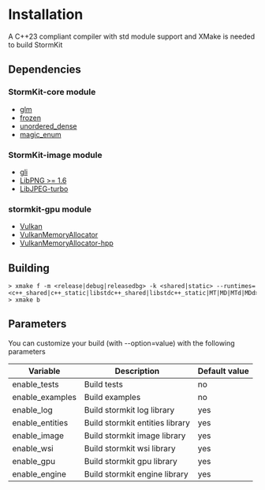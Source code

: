 # Installation

A C++23 compliant compiler with std module support and XMake is needed to build StormKit

## Dependencies
### StormKit-core module
- [glm](https://github.com/g-truc/glm)
- [frozen](https://github.com/serge-sans-paille/frozen)
- [unordered_dense](github.com/martinus/unordered_dense)
- [magic_enum](https://github.com/Neargye/magic_enum)

### StormKit-image module
- [gli](https://github.com/g-truc/gli)
- [LibPNG >= 1.6](http://www.libpng.org/pub/png/libpng.html)
- [LibJPEG-turbo](https://www.libjpeg-turbo.org)

### stormkit-gpu module
- [Vulkan](https://vulkan.lunarg.com)
- [VulkanMemoryAllocator](https://github.com/GPUOpen-LibrariesAndSDKs/VulkanMemoryAllocator)
- [VulkanMemoryAllocator-hpp](https://github.com/YaaZ/VulkanMemoryAllocator-Hpp)

## Building
```
> xmake f -m <release|debug|releasedbg> -k <shared|static> --runtimes=<c++_shared|c++_static|libstdc++_shared|libstdc++_static|MT|MD|MTd|MDd>
> xmake b
```

## Parameters
You can customize your build (with --option=value) with the following parameters 

|       Variable        |         Description             |                                   Default value                                       |
|-----------------------|---------------------------------|---------------------------------------------------------------------------------------|
| enable_tests          | Build tests                     | no                                                                                    |
| enable_examples       | Build examples                  | no                                                                                    |
| enable_log            | Build stormkit log library      | yes                                                                                   |
| enable_entities       | Build stormkit entities library | yes                                                                                   |
| enable_image          | Build stormkit image library    | yes                                                                                   |
| enable_wsi            | Build stormkit wsi library      | yes                                                                                   |
| enable_gpu            | Build stormkit gpu    library   | yes                                                                                   |
| enable_engine         | Build stormkit engine library   | yes                                                                                   |
